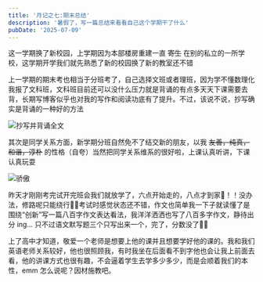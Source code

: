 ```yaml
---
title: '月记之七:期末总结'
description: '暑假了，写一篇总结来看看自己这个学期干了什么'
pubDate: '2025-07-09'
---
```


这一学期换了新校园，上学期因为本部楼房重建一直 ~~寄生~~ 在别的私立的一所学校，这学期开学我们就先熟悉了新的校园换了新的教室还不错

上一学期的期末考也相当于分班考了，自己选择文班或者理班，因为学不懂数理化我报了文科班，文科班目前还可以没什么压力就是背诵的有点多天天下课需要去背，长期写博客似乎也对我的写作和阅读功底有了提升。不过，该说不说，抄写确实是背诵的一种好的方法

![抄写并背诵全文](https://cdn.linexic.top/gh/LineXic/img/img/blog/month-7-1.webp)

其次是同学关系方面，新学期分班自然免不了结交新的朋友，以我 ~~友善，纯真，和谐，淳朴~~ 的性格（自夸）当然把同学关系维系的很好啦，上课认真听讲，下课认真玩耍

![骄傲](https://cdn.linexic.top/gh/LineXic/img/img/blog/month-7-2.webp)

昨天才刚刚考完试开完班会我们就放学了，六点开始走的，八点才到家🫠！！没办法，修路呢只能绕行😶‍🌫️考试时感觉状态还不错，作文也简单我一下子就读懂了是围绕“创新”写一篇八百字作文表达看法，我洋洋洒洒也写了八百多字作文，静待出分 ing... 只不过语文默写题三个只写出来一个，完了，分数没了😵‍💫

上了高中才知道，敬爱一个老师是想要上他的课并且想要学好他的课的。我和我们英语老师关系较好，他也很照顾我，有时我坐在后面看不到字他也会让我上前面去看，他的讲课方式也很有趣，不会逼着学生去学多少多少，而是会顺着我们的本性，emm 怎么说呢？因材施教吧。
